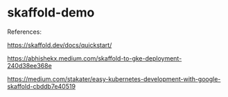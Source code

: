 # skaffold-demo

References:

https://skaffold.dev/docs/quickstart/

https://abhishekx.medium.com/skaffold-to-gke-deployment-240d38ee368e

https://medium.com/stakater/easy-kubernetes-development-with-google-skaffold-cbddb7e40519

